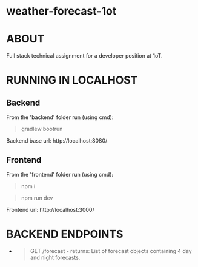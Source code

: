# weather-forecast-1ot

# ABOUT

Full stack technical assignment for a developer position at 1oT.

# RUNNING IN LOCALHOST

## Backend

From the 'backend' folder run (using cmd):

> gradlew bootrun

Backend base url: http://localhost:8080/

## Frontend

From the 'frontend' folder run (using cmd):

> npm i

> npm run dev

Frontend url: http://localhost:3000/

# BACKEND ENDPOINTS

- > GET /forecast - returns: List of forecast objects containing 4 day and night forecasts.
